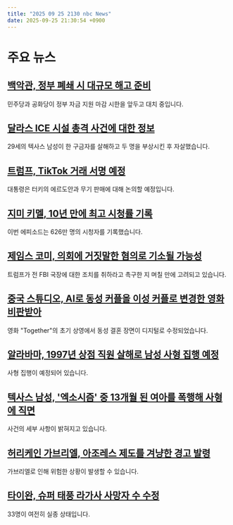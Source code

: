 ```yaml
---
title: "2025 09 25 2130 nbc News"
date: 2025-09-25 21:30:54 +0900
---
```


# 주요 뉴스

## [백악관, 정부 폐쇄 시 대규모 해고 준비](https://www.nbcnews.com/politics/white-house/white-house-omb-memo-mass-firings-government-shutdown-congress-rcna233590)  
민주당과 공화당이 정부 자금 지원 마감 시한을 앞두고 대치 중입니다.  

## [달라스 ICE 시설 총격 사건에 대한 정보](https://www.nbcnews.com/news/us-news/dallas-ice-shooter-joshua-jahn-suspect-texas-attack-what-know-rcna233508)  
29세의 텍사스 남성이 한 구금자를 살해하고 두 명을 부상시킨 후 자살했습니다.  

## [트럼프, TikTok 거래 서명 예정](https://www.nbcnews.com/politics/trump-administration/live-blog/trump-tiktok-erdogan-shutdown-israel-gaza-russia-ukraine-live-updates-rcna232821)  
대통령은 터키의 에르도안과 무기 판매에 대해 논의할 예정입니다.  

## [지미 키멜, 10년 만에 최고 시청률 기록](https://www.nbcnews.com/pop-culture/pop-culture-news/jimmy-kimmel-live-abc-ratings-post-suspension-youtube-records-rcna233566)  
이번 에피소드는 626만 명의 시청자를 기록했습니다.  

## [제임스 코미, 의회에 거짓말한 혐의로 기소될 가능성](https://www.nbcnews.com/politics/justice-department/justice-department-weighing-whether-charge-james-comey-lying-congress-rcna233535)  
트럼프가 전 FBI 국장에 대한 조치를 취하라고 촉구한 지 며칠 만에 고려되고 있습니다.  

## [중국 스튜디오, AI로 동성 커플을 이성 커플로 변경한 영화 비판받아](https://www.nbcnews.com/world/asia/chinese-studio-criticized-using-ai-make-gay-couple-straight-together-rcna233605)  
영화 "Together"의 초기 상영에서 동성 결혼 장면이 디지털로 수정되었습니다.  

## [알라바마, 1997년 상점 직원 살해로 남성 사형 집행 예정](https://www.nbcnews.com/news/us-news/alabama-execute-man-1997-shooting-death-store-clerk-rcna233622)  
사형 집행이 예정되어 있습니다.  

## [텍사스 남성, '엑소시즘' 중 13개월 된 여아를 폭행해 사형에 직면](https://www.nbcnews.com/news/us-news/texas-man-facing-execution-fatally-beating-13-month-old-girl-exorcism-rcna233623)  
사건의 세부 사항이 밝혀지고 있습니다.  

## [허리케인 가브리엘, 아조레스 제도를 겨냥한 경고 발령](https://www.nbcnews.com/weather/storms/tropical-storm-humberto-forms-atlantic-hurricane-gabrielle-takes-aim-a-rcna233614)  
가브리엘로 인해 위험한 상황이 발생할 수 있습니다.  

## [타이완, 슈퍼 태풍 라가사 사망자 수 수정](https://www.nbcnews.com/world/asia/taiwan-revises-super-typhoon-ragasa-death-toll-33-remain-missing-rcna233606)  
33명이 여전히 실종 상태입니다.